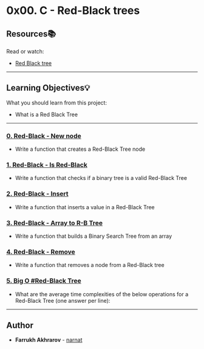 # 0x00. C - Red-Black trees

## Resources:books:
Read or watch:
* [Red Black tree](https://intranet.hbtn.io/rltoken/HvPYStQU0-J2nKpNa7gUxA)

---
## Learning Objectives:bulb:
What you should learn from this project:

* What is a Red Black Tree

---

### [0. Red-Black - New node](./0-rb_tree_node.c)
* Write a function that creates a Red-Black Tree node


### [1. Red-Black - Is Red-Black](./1-rb_tree_is_valid.c)
* Write a function that checks if a binary tree is a valid Red-Black Tree


### [2. Red-Black - Insert](./2-rb_tree_insert.c)
* Write a function that inserts a value in a Red-Black Tree


### [3. Red-Black - Array to R-B Tree](./3-array_to_rb_tree.c)
* Write a function that builds a Binary Search Tree from an array


### [4. Red-Black - Remove](./4-rb_tree_remove.c)
* Write a function that removes a node from a Red-Black tree


### [5. Big O #Red-Black Tree](./5-O)
* What are the average time complexities of the below operations for a Red-Black Tree (one answer per line):

---

## Author
* **Farrukh Akhrarov** - [narnat](https://github.com/narnat)